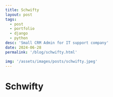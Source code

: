 ```yaml
---
title: Schwifty
layout: post
tags: 
  - post
  - portfolio
  - django
  - python
desc: 'Small CRM Admin for IT support company'
date: 2024-06-28
permalink: '/blog/schwifty.html'

img: '/assets/images/posts/schwifty.jpeg'
---
```


# Schwifty
